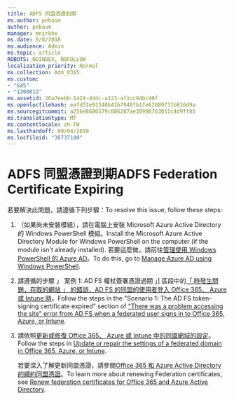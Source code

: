 ```yaml
---
title: ADFS 同盟憑證到期
ms.author: pebaum
author: pebaum
manager: mnirkhe
ms.date: 6/8/2018
ms.audience: Admin
ms.topic: article
ROBOTS: NOINDEX, NOFOLLOW
localization_priority: Normal
ms.collection: Adm_O365
ms.custom:
- "645"
- "1300012"
ms.assetid: 26a7eebb-1424-4ddc-a123-af1cc94bc40f
ms.openlocfilehash: eafd31e91340b41b7948fb1fe62889731b816d9a
ms.sourcegitcommit: a256e8680379c006287ae30996763051c4d9ff85
ms.translationtype: MT
ms.contentlocale: zh-TW
ms.lasthandoff: 09/04/2019
ms.locfileid: "36737180"
---
```

# <a name="adfs-federation-certificate-expiring"></a><span data-ttu-id="17a36-102">ADFS 同盟憑證到期</span><span class="sxs-lookup"><span data-stu-id="17a36-102">ADFS Federation Certificate Expiring</span></span>

<span data-ttu-id="17a36-103">若要解決此問題，請遵循下列步驟：</span><span class="sxs-lookup"><span data-stu-id="17a36-103">To resolve this issue, follow these steps:</span></span>
  
1. <span data-ttu-id="17a36-104">（如果尚未安裝模組），請在電腦上安裝 Microsoft Azure Active Directory 的 Windows PowerShell 模組。</span><span class="sxs-lookup"><span data-stu-id="17a36-104">Install the Microsoft Azure Active Directory Module for Windows PowerShell on the computer (if the module isn't already installed).</span></span> <span data-ttu-id="17a36-105">若要這麼做，請前往[管理使用 Windows PowerShell 的 Azure AD](https://aka.ms/aadposh)。</span><span class="sxs-lookup"><span data-stu-id="17a36-105">To do this, go to [Manage Azure AD using Windows PowerShell](https://aka.ms/aadposh).</span></span>

2. <span data-ttu-id="17a36-106">請遵循的步驟 」 案例 1: AD FS 權杖簽署憑證過期 」] 區段中的[「 時發生問題，存取的網站 」 的錯誤，AD FS 的同盟的使用者登入 Office 365、 Azure 或 Intune 時](https://support.microsoft.com/help/2713898/there-was-a-problem-accessing-the-site-error-from-ad-fs-when-a-federat)。</span><span class="sxs-lookup"><span data-stu-id="17a36-106">Follow the steps in the "Scenario 1: The AD FS token-signing certificate expired" section of ["There was a problem accessing the site" error from AD FS when a federated user signs in to Office 365, Azure, or Intune](https://support.microsoft.com/help/2713898/there-was-a-problem-accessing-the-site-error-from-ad-fs-when-a-federat).</span></span>

3. <span data-ttu-id="17a36-107">請依照[更新或修復 Office 365、 Azure 或 Intune 中的同盟網域的設定](https://docs.microsoft.com/office365/troubleshoot/security/update-federated-domain-office-365)。</span><span class="sxs-lookup"><span data-stu-id="17a36-107">Follow the steps in [Update or repair the settings of a federated domain in Office 365, Azure, or Intune](https://docs.microsoft.com/office365/troubleshoot/security/update-federated-domain-office-365).</span></span>

    <span data-ttu-id="17a36-108">若要深入了解更新同盟憑證，請參閱[Office 365 和 Azure Active Directory 的續約同盟憑證](https://docs.microsoft.com/azure/active-directory/connect/active-directory-aadconnect-o365-certs)。</span><span class="sxs-lookup"><span data-stu-id="17a36-108">To learn more about renewing Federation certificates, see [Renew federation certificates for Office 365 and Azure Active Directory](https://docs.microsoft.com/azure/active-directory/connect/active-directory-aadconnect-o365-certs).</span></span>
